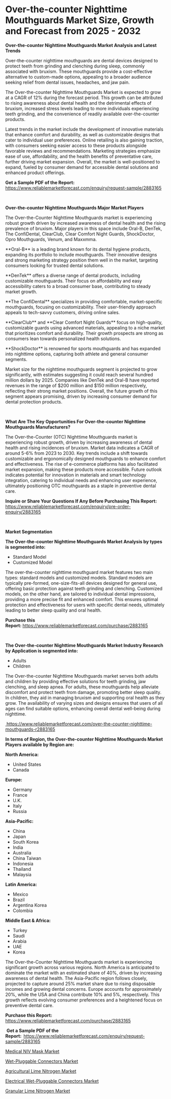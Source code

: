 <p><h1>Over-the-counter Nighttime Mouthguards Market Size, Growth and Forecast from 2025 - 2032</h1></p><p><strong>Over-the-counter Nighttime Mouthguards Market Analysis and Latest Trends</strong></p>
<p><p>Over-the-counter nighttime mouthguards are dental devices designed to protect teeth from grinding and clenching during sleep, commonly associated with bruxism. These mouthguards provide a cost-effective alternative to custom-made options, appealing to a broader audience seeking relief from dental issues, headaches, and jaw pain.</p><p>The Over-the-counter Nighttime Mouthguards Market is expected to grow at a CAGR of 12% during the forecast period. This growth can be attributed to rising awareness about dental health and the detrimental effects of bruxism, increased stress levels leading to more individuals experiencing teeth grinding, and the convenience of readily available over-the-counter products.</p><p>Latest trends in the market include the development of innovative materials that enhance comfort and durability, as well as customizable designs that cater to individual user preferences. Online retailing is also gaining traction, with consumers seeking easier access to these products alongside favorable reviews and recommendations. Marketing strategies emphasize ease of use, affordability, and the health benefits of preventative care, further driving market expansion. Overall, the market is well-positioned to expand, fueled by consumer demand for accessible dental solutions and enhanced product offerings.</p></p>
<p><strong>Get a Sample PDF of the Report:&nbsp;</strong> <a href="https://www.reliablemarketforecast.com/enquiry/request-sample/2883165?utm_campaign=1890&utm_medium=2&utm_source=Github&utm_content=ia&utm_term=13032025&utm_id=over-the-counter-nighttime-mouthguards">https://www.reliablemarketforecast.com/enquiry/request-sample/2883165</a></p>
<p>&nbsp;</p>
<p><strong>Over-the-counter Nighttime Mouthguards Major Market Players</strong></p>
<p><p>The Over-the-Counter Nighttime Mouthguards market is experiencing robust growth driven by increased awareness of dental health and the rising prevalence of bruxism. Major players in this space include Oral-B, DenTek, The ConfiDental, ClearClub, Clear Comfort Night Guards, ShockDoctor, Opro Mouthguards, Venum, and Maxxmma.</p><p>**Oral-B** is a leading brand known for its dental hygiene products, expanding its portfolio to include mouthguards. Their innovative designs and strong marketing strategy position them well in the market, targeting consumers looking for trusted dental solutions.</p><p>**DenTek** offers a diverse range of dental products, including customizable mouthguards. Their focus on affordability and easy accessibility caters to a broad consumer base, contributing to steady market growth. </p><p>**The ConfiDental** specializes in providing comfortable, market-specific mouthguards, focusing on customizability. Their user-friendly approach appeals to tech-savvy customers, driving online sales.</p><p>**ClearClub** and **Clear Comfort Night Guards** focus on high-quality, customizable guards using advanced materials, appealing to a niche market that prioritizes comfort and durability. Their growth prospects are strong as consumers lean towards personalized health solutions.</p><p>**ShockDoctor** is renowned for sports mouthguards and has expanded into nighttime options, capturing both athlete and general consumer segments. </p><p>Market size for the nighttime mouthguards segment is projected to grow significantly, with estimates suggesting it could reach several hundred million dollars by 2025. Companies like DenTek and Oral-B have reported revenues in the range of $200 million and $150 million respectively, reflecting their strong market positions. Overall, the future growth of this segment appears promising, driven by increasing consumer demand for dental protection products.</p></p>
<p>&nbsp;</p>
<p><strong>What Are The Key Opportunities For Over-the-counter Nighttime Mouthguards Manufacturers?</strong></p>
<p><p>The Over-the-Counter (OTC) Nighttime Mouthguards market is experiencing robust growth, driven by increasing awareness of dental health and rising incidences of bruxism. Market data indicates a CAGR of around 5-6% from 2023 to 2030. Key trends include a shift towards customizable and ergonomically designed mouthguards to enhance comfort and effectiveness. The rise of e-commerce platforms has also facilitated market expansion, making these products more accessible. Future outlook indicates potential for innovation in materials and smart technology integration, catering to individual needs and enhancing user experience, ultimately positioning OTC mouthguards as a staple in preventive dental care.</p></p>
<p><strong>Inquire or Share Your Questions If Any Before Purchasing This Report:</strong> <a href="https://www.reliablemarketforecast.com/enquiry/pre-order-enquiry/2883165?utm_campaign=1890&utm_medium=2&utm_source=Github&utm_content=ia&utm_term=13032025&utm_id=over-the-counter-nighttime-mouthguards">https://www.reliablemarketforecast.com/enquiry/pre-order-enquiry/2883165</a></p>
<p>&nbsp;</p>
<p><strong>Market Segmentation</strong></p>
<p><strong>The Over-the-counter Nighttime Mouthguards Market Analysis by types is segmented into:</strong></p>
<p><ul><li>Standard Model</li><li>Customized Model</li></ul></p>
<p><p>The over-the-counter nighttime mouthguard market features two main types: standard models and customized models. Standard models are typically pre-formed, one-size-fits-all devices designed for general use, offering basic protection against teeth grinding and clenching. Customized models, on the other hand, are tailored to individual dental impressions, providing a more precise fit and enhanced comfort. This ensures optimal protection and effectiveness for users with specific dental needs, ultimately leading to better sleep quality and oral health.</p></p>
<p><strong>Purchase this Report:&nbsp;</strong><a href="https://www.reliablemarketforecast.com/purchase/2883165?utm_campaign=1890&utm_medium=2&utm_source=Github&utm_content=ia&utm_term=13032025&utm_id=over-the-counter-nighttime-mouthguards">https://www.reliablemarketforecast.com/purchase/2883165</a></p>
<p>&nbsp;</p>
<p><strong>The Over-the-counter Nighttime Mouthguards Market Industry Research by Application is segmented into:</strong></p>
<p><ul><li>Adults</li><li>Children</li></ul></p>
<p><p>The Over-the-counter Nighttime Mouthguards market serves both adults and children by providing effective solutions for teeth grinding, jaw clenching, and sleep apnea. For adults, these mouthguards help alleviate discomfort and protect teeth from damage, promoting better sleep quality. In children, they aid in managing bruxism and supporting oral health as they grow. The availability of varying sizes and designs ensures that users of all ages can find suitable options, enhancing overall dental well-being during nighttime.</p></p>
<p><a href="https://www.reliablemarketforecast.com/over-the-counter-nighttime-mouthguards-r2883165?utm_campaign=1890&utm_medium=2&utm_source=Github&utm_content=ia&utm_term=13032025&utm_id=over-the-counter-nighttime-mouthguards">&nbsp;https://www.reliablemarketforecast.com/over-the-counter-nighttime-mouthguards-r2883165</a></p>
<p><strong>In terms of Region, the Over-the-counter Nighttime Mouthguards Market Players available by Region are:</strong></p>
<p>
    <p> <strong> North America: </strong>
        <ul>
            <li>United States</li>
            <li>Canada</li>
        </ul>
        </p> 
    <p> <strong> Europe: </strong>
        <ul>
            <li>Germany</li>
            <li>France</li>
            <li>U.K.</li>
            <li>Italy</li>
            <li>Russia</li>
        </ul>
        </p> 
    <p> <strong> Asia-Pacific: </strong>
        <ul>
            <li>China</li>
            <li>Japan</li>
            <li>South Korea</li>
            <li>India</li>
            <li>Australia</li>
            <li>China Taiwan</li>
            <li>Indonesia</li>
            <li>Thailand</li>
            <li>Malaysia</li>
        </ul>
        </p> 
    <p> <strong> Latin America: </strong>
        <ul>
            <li>Mexico</li>
            <li>Brazil</li>
            <li>Argentina Korea</li>
            <li>Colombia</li>
        </ul>
        </p> 
    <p> <strong> Middle East & Africa: </strong>
        <ul>
            <li>Turkey</li>
            <li>Saudi</li>
            <li>Arabia</li>
            <li>UAE</li>
            <li>Korea</li>
        </ul>
    </p>
    </p>
<p><p>The Over-the-Counter Nighttime Mouthguards market is experiencing significant growth across various regions. North America is anticipated to dominate the market with an estimated share of 40%, driven by increasing awareness of dental health. The Asia-Pacific region follows closely, projected to capture around 25% market share due to rising disposable incomes and growing dental concerns. Europe accounts for approximately 20%, while the USA and China contribute 10% and 5%, respectively. This growth reflects evolving consumer preferences and a heightened focus on preventive dental care.</p></p>
<p><strong>Purchase this Report: </strong><a href="https://www.reliablemarketforecast.com/purchase/2883165?utm_campaign=1890&utm_medium=2&utm_source=Github&utm_content=ia&utm_term=13032025&utm_id=over-the-counter-nighttime-mouthguards">https://www.reliablemarketforecast.com/purchase/2883165</a></p>
<p>&nbsp;<strong>Get a Sample PDF of the Report:&nbsp;&nbsp;</strong><a href="https://www.reliablemarketforecast.com/enquiry/request-sample/2883165?utm_campaign=1890&utm_medium=2&utm_source=Github&utm_content=ia&utm_term=13032025&utm_id=over-the-counter-nighttime-mouthguards">https://www.reliablemarketforecast.com/enquiry/request-sample/2883165</a></p>
<p><strong></strong></p>
<p><p><a href="https://github.com/stunzkocotpv/Market-Research-Report-List-1/blob/main/medical-niv-mask-market.md?utm_campaign=1890&utm_medium=2&utm_source=Github&utm_content=ia&utm_term=13032025&utm_id=over-the-counter-nighttime-mouthguards">Medical NIV Mask Market</a></p><p><a href="https://github.com/vestadjogile/Market-Research-Report-List-1/blob/main/wet-pluggable-connectors-market.md?utm_campaign=1890&utm_medium=2&utm_source=Github&utm_content=ia&utm_term=13032025&utm_id=over-the-counter-nighttime-mouthguards">Wet-Pluggable Connectors Market</a></p><p><a href="https://github.com/hatlepigna2s/Market-Research-Report-List-1/blob/main/agricultural-lime-nitrogen-market.md?utm_campaign=1890&utm_medium=2&utm_source=Github&utm_content=ia&utm_term=13032025&utm_id=over-the-counter-nighttime-mouthguards">Agricultural Lime Nitrogen Market</a></p><p><a href="https://github.com/lelahokendo/Market-Research-Report-List-1/blob/main/electrical-wet-pluggable-connectors-market.md?utm_campaign=1890&utm_medium=2&utm_source=Github&utm_content=ia&utm_term=13032025&utm_id=over-the-counter-nighttime-mouthguards">Electrical Wet-Pluggable Connectors Market</a></p><p><a href="https://github.com/wantadhagino/Market-Research-Report-List-1/blob/main/granular-lime-nitrogen-market.md?utm_campaign=1890&utm_medium=2&utm_source=Github&utm_content=ia&utm_term=13032025&utm_id=over-the-counter-nighttime-mouthguards">Granular Lime Nitrogen Market</a></p></p>